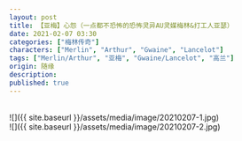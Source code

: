 ```yaml
---
layout: post
title: 【亚梅】心怨（一点都不恐怖的恐怖灵异AU灵媒梅林&打工人亚瑟）
date: 2021-02-07 03:30
categories: ["梅林传奇"]
characters: ["Merlin", "Arthur", "Gwaine", "Lancelot"]
tags: ["Merlin/Arthur", "亚梅", "Gwaine/Lancelot", "高兰"]
origin: 随缘
description: 
published: true
---
```


<br>
![]({{ site.baseurl }}/assets/media/image/20210207-1.jpg)
<br>
![]({{ site.baseurl }}/assets/media/image/20210207-2.jpg)

<br>

